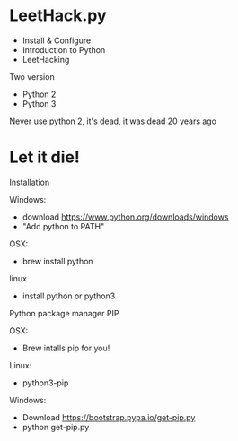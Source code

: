 # LeetHack.py
- Install & Configure
- Introduction to Python
- LeetHacking


Two version
- Python 2
- Python 3

Never use python 2, it's dead, it was dead 20 years ago
# Let it die!


Installation

Windows: 
- download https://www.python.org/downloads/windows
- "Add python to PATH"

OSX:
- brew install python

linux
- install python or python3


Python package manager PIP

OSX: 
- Brew intalls pip for you!

Linux:
- python3-pip

Windows:
- Download https://bootstrap.pypa.io/get-pip.py
- python get-pip.py
